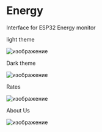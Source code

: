 # Energy
Interface for ESP32 Energy monitor

light theme

![изображение](https://user-images.githubusercontent.com/94782611/231277516-16819098-d50e-4da1-87e0-f252a35e8d90.png)


Dark theme

![изображение](https://user-images.githubusercontent.com/94782611/231277614-e635c4cf-876b-48ff-ad84-1348cf7ad9fb.png)

Rates

![изображение](https://user-images.githubusercontent.com/94782611/231466097-41943ba3-b714-4c49-bb48-fb66e5e81898.png)

About Us

![изображение](https://user-images.githubusercontent.com/94782611/231465934-22b6adf0-9306-4c37-b1ad-b971824987c6.png)
